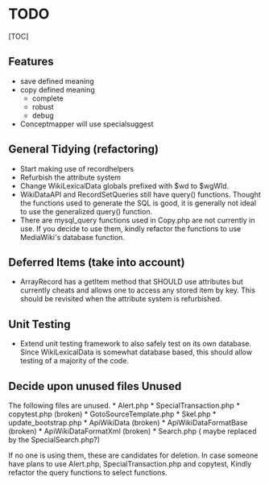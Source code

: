 TODO
====
[TOC]

Features
--------
* save defined meaning
* copy defined meaning
	* complete
	* robust
	* debug
* Conceptmapper will use specialsuggest

General Tidying (refactoring)
-----------------------------
* Start making use of recordhelpers
* Refurbish the attribute system
* Change WikiLexicalData globals prefixed with $wd to $wgWld.
* WikiDataAPI and RecordSetQueries still have query() functions.
  Thought the functions used to generate the SQL is good, it is
  generally not ideal to use the generalized query() function.
* There are mysql_query functions used in Copy.php are not currently
  in use. If you decide to use them, kindly refactor the functions to
  use MediaWiki's database function.

Deferred Items (take into account)
----------------------------------
* ArrayRecord has a getItem method that SHOULD use attributes
  but currently cheats and allows one to access any stored item
  by key. This should be revisited when the attribute system
  is refurbished.

Unit Testing
------------
* Extend unit testing framework to also safely test on its own database.
  Since WikiLexicalData is somewhat database based, this should allow testing
  of a majority of the code.

Decide upon unused files Unused
-------------------------------
The following files are unused.
	* Alert.php
	* SpecialTransaction.php
	* copytest.php (broken)
	* GotoSourceTemplate.php
	* Skel.php
	* update_bootstrap.php
	* ApiWikiData (broken)
	* ApiWikiDataFormatBase (broken)
	* ApiWikiDataFormatXml (broken)
	* Search.php ( maybe replaced by the SpecialSearch.php?)

If no one is using them, these are candidates for deletion. In case someone have
plans to use Alert.php, SpecialTransaction.php and copytest, Kindly refactor the
query functions to select functions.
